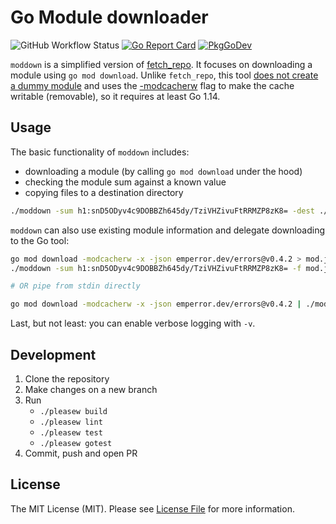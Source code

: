 # Go Module downloader

![GitHub Workflow Status](https://img.shields.io/github/workflow/status/sagikazarmark/moddown/CI?style=flat-square)
[![Go Report Card](https://goreportcard.com/badge/github.com/sagikazarmark/moddown?style=flat-square)](https://goreportcard.com/report/github.com/sagikazarmark/moddown)
[![PkgGoDev](https://pkg.go.dev/badge/mod/github.com/sagikazarmark/moddown)](https://pkg.go.dev/mod/github.com/sagikazarmark/moddown)

`moddown` is a simplified version of [fetch_repo](https://github.com/bazelbuild/bazel-gazelle/tree/5c00b77/cmd/fetch_repo).
It focuses on downloading a module using `go mod download`.
Unlike `fetch_repo`, this tool [does not create a dummy module](https://github.com/golang/go/issues/29522)
and uses the [-modcacherw](https://golang.org/doc/go1.14#go-flags) flag to make the cache writable (removable),
so it requires at least Go 1.14.

## Usage

The basic functionality of `moddown` includes:

- downloading a module (by calling `go mod download` under the hood)
- checking the module sum against a known value
- copying files to a destination directory

```bash
./moddown -sum h1:snD5ODyv4c9DOBBZh645dy/TziVHZivuFtRRMZP8zK8= -dest ./emperror emperror.dev/errors@v0.4.2
```

`moddown` can also use existing module information and delegate downloading to the Go tool:

```bash
go mod download -modcacherw -x -json emperror.dev/errors@v0.4.2 > mod.json
./moddown -sum h1:snD5ODyv4c9DOBBZh645dy/TziVHZivuFtRRMZP8zK8= -f mod.json

# OR pipe from stdin directly

go mod download -modcacherw -x -json emperror.dev/errors@v0.4.2 | ./moddown -v -sum h1:snD5ODyv4c9DOBBZh645dy/TziVHZivuFtRRMZP8zK8= -f -
```

Last, but not least: you can enable verbose logging with `-v`.


## Development

1. Clone the repository
1. Make changes on a new branch
1. Run
    - `./pleasew build`
    - `./pleasew lint`
    - `./pleasew test`
    - `./pleasew gotest`
1. Commit, push and open PR


## License

The MIT License (MIT). Please see [License File](LICENSE) for more information.
